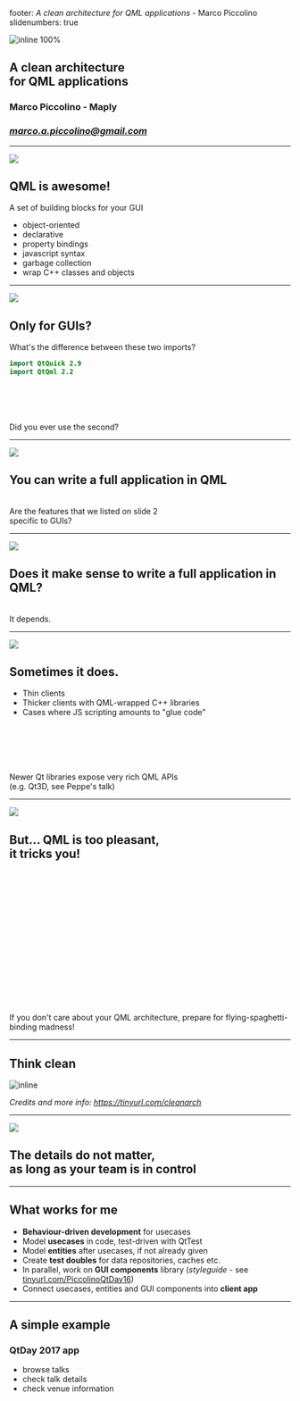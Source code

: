 footer: *A clean architecture for QML applications* - Marco Piccolino
slidenumbers: true
<!--autoscale: true-->

![inline 100%](https://www.datocms-assets.com/962/1495099293-logo-sito.png)

## A clean architecture <br/>for QML applications
### Marco Piccolino - Maply
### *marco.a.piccolino@gmail.com*

---

![](http://unsplash.com/photos/JRVxgAkzIsM/download?force=true)
## QML is awesome!

A set of building blocks for your GUI

* object-oriented
* declarative
* property bindings
* javascript syntax
* garbage collection
* wrap C++ classes and objects

---

![](http://unsplash.com/photos/JRVxgAkzIsM/download?force=true)
## Only for GUIs?

What's the difference between these two imports?

```qml
import QtQuick 2.9
import QtQml 2.2
```

<br/><br/><br/><br/>
Did you ever use the second?

---

![](http://unsplash.com/photos/VEOk8qUl9DU/download?force=true)
## You can write a full application in QML
<br/>
Are the features that we listed on slide 2 <br/>specific to GUIs?

---

![](http://unsplash.com/photos/VEOk8qUl9DU/download?force=true)
## Does it make sense to write a full application in QML?
<br/>
It depends.

---

![](http://unsplash.com/photos/m7zKB91brGo/download?force=true)

## Sometimes it does.

* Thin clients
* Thicker clients with QML-wrapped C++ libraries
* Cases where JS scripting amounts to "glue code"

<br/><br/><br/><br/><br/>
Newer Qt libraries expose very rich QML APIs <br/>(e.g. Qt3D, see Peppe's talk)

---

![](http://unsplash.com/photos/45m01-tUIJY/download?force=true)

## But... QML is too pleasant, <br/>it tricks you!

<br/><br/><br/><br/><br/><br/><br/><br/><br/><br/><br/><br/><br/><br/></br>
If you don't care about your QML architecture, prepare for flying-spaghetti-binding madness!

---

## Think clean

![inline](https://8thlight.com/blog/assets/posts/2012-08-13-the-clean-architecture/CleanArchitecture-5c6d7ec787d447a81b708b73abba1680.jpg)

*Credits and more info: https://tinyurl.com/cleanarch*

---

![](http://unsplash.com/photos/jMpLgHLeXZQ/download?force=true)

## The details do not matter, <br/>as long as your team is in control

---

## What works for me

* __Behaviour-driven development__ for usecases
* Model __usecases__ in code, test-driven with QtTest
* Model __entities__ after usecases, if not already given
* Create __test doubles__ for data repositories, caches etc.
* In parallel, work on __GUI components__ library (*styleguide* - see [tinyurl.com/PiccolinoQtDay16](https://tinyurl.com/PiccolinoQtDay16))
* Connect usecases, entities and GUI components into __client app__

---

## A simple example
### QtDay 2017 app

* browse talks
* check talk details
* check venue information
